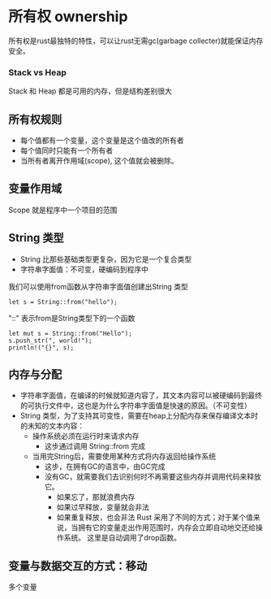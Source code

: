 # 所有权 ownership
所有权是rust最独特的特性，可以让rust无需gc(garbage collecter)就能保证内存安全。
### Stack vs Heap
Stack 和 Heap 都是可用的内存，但是结构差别很大

## 所有权规则
* 每个值都有一个变量，这个变量是这个值改的所有者
* 每个值同时只能有一个所有者
* 当所有者离开作用域(scope), 这个值就会被删除。

## 变量作用域
Scope 就是程序中一个项目的范围

## String 类型
* String 比那些基础类型更复杂，因为它是一个复合类型
* 字符串字面值：不可变，硬编码到程序中

我们可以使用from函数从字符串字面值创建出String 类型
```
let s = String::from("hello");
```
"::" 表示from是String类型下的一个函数

```
let mut s = String::from("Hello");
s.push_str(", world!");
println!("{}", s);
```

## 内存与分配
* 字符串字面值，在编译的时候就知道内容了，其文本内容可以被硬编码到最终的可执行文件中，这也是为什么字符串字面值是快速的原因。（不可变性）
* String 类型，为了支持其可变性，需要在heap上分配内存来保存编译文本时的未知的文本内容：
    * 操作系统必须在运行时来请求内存
        * 这步通过调用 String::from 完成
    * 当用完String后，需要使用某种方式将内存返回给操作系统
        * 这步，在拥有GC的语言中，由GC完成
        * 没有GC，就需要我们去识别何时不再需要这些内存并调用代码来释放它。
            * 如果忘了，那就浪费内存
            * 如果过早释放，变量就会非法
            * 如果重复释放，也会非法
Rust 采用了不同的方式；对于某个值来说，当拥有它的变量走出作用范围时，内存会立即自动地交还给操作系统。
这里是自动调用了drop函数。
## 变量与数据交互的方式：移动
多个变量